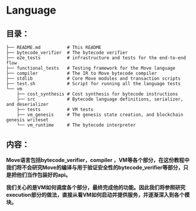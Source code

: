# Language

## 目录：

```
├── README.md          # This README
├── bytecode_verifier  # The bytecode verifier
├── e2e_tests          # infrastructure and tests for the end-to-end flow
├── functional_tests   # Testing framework for the Move language
├── compiler           # The IR to Move bytecode compiler
├── stdlib             # Core Move modules and transaction scripts
├── test.sh            # Script for running all the language tests
└── vm
    ├── cost_synthesis # Cost synthesis for bytecode instructions
    ├── src            # Bytecode language definitions, serializer, and deserializer
    ├── tests          # VM tests
    ├── vm_genesis     # The genesis state creation, and blockchain genesis writeset
    └── vm_runtime     # The bytecode interpreter
```

## 内容：

**Move语言包括bytecode_verifier，compiler ，VM等各个部分，在这份教程中我们将不会研究Move的编译与用于验证安全性的bytecode_verifier等部分，只是把他们当作包装好的api。**

**我们关心的是VM如何调度各个部分，最终完成他的功能。因此我们将参照研究execution部分的做法，直接从看VM如何启动并提供服务，并逐渐深入到各个模块。**

